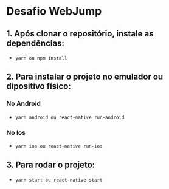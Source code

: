 # Desafio WebJump
## 1. Após clonar o repositório, instale as dependências:
- `yarn ou npm install`
## 2. Para instalar o projeto no emulador ou dipositivo físico:
### No Android
- `yarn android ou react-native run-android`
### No Ios
- `yarn ios ou react-native run-ios`
## 3. Para rodar o projeto:
- `yarn start ou react-native start`
